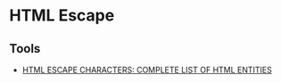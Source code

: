 # HTML Escape

## Tools

- [HTML ESCAPE CHARACTERS: COMPLETE LIST OF HTML ENTITIES](https://mateam.net/html-escape-characters)

<!--
Apostrophe: ’ or &apos;
-->
